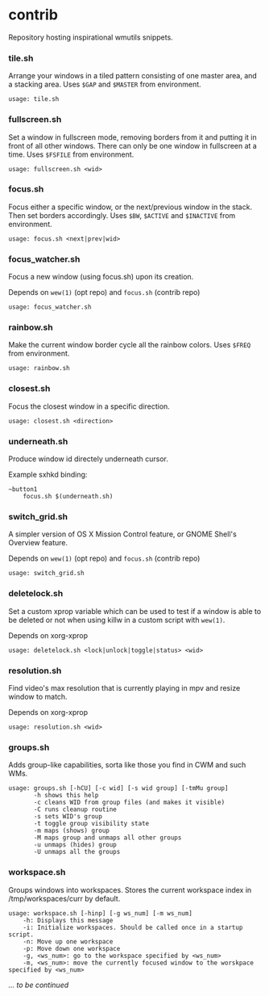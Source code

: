 contrib
=======

Repository hosting inspirational wmutils snippets.

### tile.sh
Arrange your windows in a tiled pattern consisting of one master area, and a
stacking area. Uses `$GAP` and `$MASTER` from environment.

    usage: tile.sh

### fullscreen.sh
Set a window in fullscreen mode, removing borders from it and putting it in
front of all other windows. There can only be one window in fullscreen at a
time. Uses `$FSFILE` from environment.

    usage: fullscreen.sh <wid>

### focus.sh
Focus either a specific window, or the next/previous window in the stack. Then
set borders accordingly. Uses `$BW`, `$ACTIVE` and `$INACTIVE` from environment.

    usage: focus.sh <next|prev|wid>

### focus\_watcher.sh
Focus a new window (using focus.sh) upon its creation.

Depends on `wew(1)` (opt repo)  and `focus.sh` (contrib repo)

    usage: focus_watcher.sh

### rainbow.sh
Make the current window border cycle all the rainbow colors. Uses `$FREQ` from
environment.

    usage: rainbow.sh

### closest.sh
Focus the closest window in a specific direction.

    usage: closest.sh <direction>

### underneath.sh
Produce window id directely underneath cursor.

Example sxhkd binding:

    ~button1
        focus.sh $(underneath.sh)

### switch\_grid.sh
A simpler version of OS X Mission Control feature, or GNOME Shell's Overview
feature.

Depends on `wew(1)` (opt repo)  and `focus.sh` (contrib repo)

    usage: switch_grid.sh

### deletelock.sh
Set a custom xprop variable which can be used to test if a window is able to
be deleted or not when using killw in a custom script with `wew(1)`.

Depends on xorg-xprop

    usage: deletelock.sh <lock|unlock|toggle|status> <wid>

### resolution.sh
Find video's max resolution that is currently playing in mpv and resize window
to match.

Depends on xorg-xprop

    usage: resolution.sh <wid>

### groups.sh
Adds group-like capabilities, sorta like those you find in CWM and such WMs.

    usage: groups.sh [-hCU] [-c wid] [-s wid group] [-tmMu group]
           -h shows this help
           -c cleans WID from group files (and makes it visible)
           -C runs cleanup routine
           -s sets WID's group
           -t toggle group visibility state
           -m maps (shows) group
           -M maps group and unmaps all other groups
           -u unmaps (hides) group
           -U unmaps all the groups

### workspace.sh
Groups windows into workspaces. Stores the current workspace index in /tmp/workspaces/curr by default.

	usage: workspace.sh [-hinp] [-g ws_num] [-m ws_num] 
		-h: Displays this message
		-i: Initialize workspaces. Should be called once in a startup script.
		-n: Move up one workspace
		-p: Move down one workspace
		-g, <ws_num>: go to the workspace specified by <ws_num>
		-m, <ws_num>: move the currently focused window to the worskpace specified by <ws_num>


*... to be continued*
